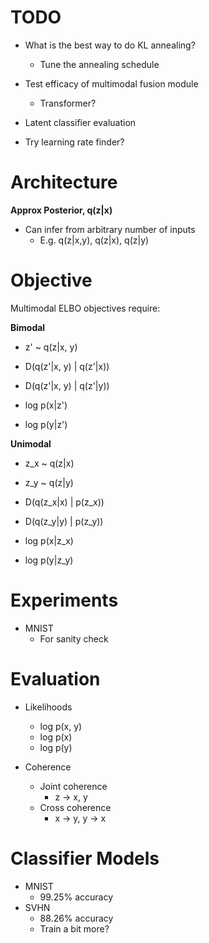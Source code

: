 # TODO
- What is the best way to do KL annealing?
    - Tune the annealing schedule

- Test efficacy of multimodal fusion module
    - Transformer?

- Latent classifier evaluation
- Try learning rate finder?

# Architecture
**Approx Posterior, q(z|x)**
- Can infer from arbitrary number of inputs
    - E.g. q(z|x,y), q(z|x), q(z|y)

# Objective
Multimodal ELBO objectives require:

**Bimodal**
- z' ~ q(z|x, y)

- D(q(z'|x, y) | q(z'|x))
- D(q(z'|x, y) | q(z'|y))

- log p(x|z')
- log p(y|z')

**Unimodal**
- z_x ~ q(z|x)
- z_y ~ q(z|y)

- D(q(z_x|x) | p(z_x))
- D(q(z_y|y) | p(z_y))

- log p(x|z_x)
- log p(y|z_y)

# Experiments
- MNIST
    - For sanity check

# Evaluation
- Likelihoods
    - log p(x, y)
    - log p(x)
    - log p(y)

- Coherence
    - Joint coherence
        - z -> x, y
    - Cross coherence
        - x -> y, y -> x

# Classifier Models
- MNIST
    - 99.25% accuracy
- SVHN
    - 88.26% accuracy
    - Train a bit more?
